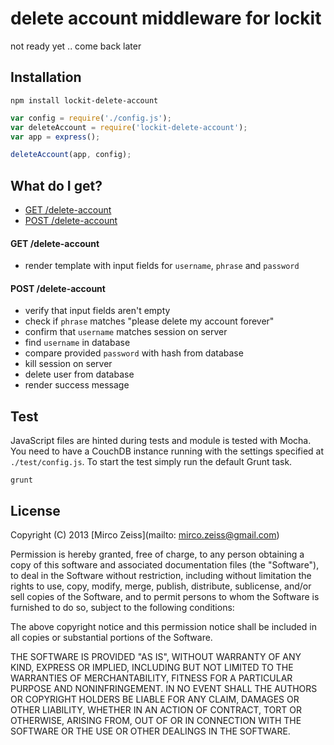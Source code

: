 # delete account middleware for lockit

not ready yet .. come back later

## Installation

`npm install lockit-delete-account`

```js
var config = require('./config.js');
var deleteAccount = require('lockit-delete-account');
var app = express();

deleteAccount(app, config);
```

## What do I get?

 - [GET /delete-account](#get-delete-account)
 - [POST /delete-account](#post-delete-account)

#### GET /delete-account

 - render template with input fields for `username`, `phrase` and `password`

#### POST /delete-account

 - verify that input fields aren't empty
 - check if `phrase` matches "please delete my account forever"
 - confirm that `username` matches session on server
 - find `username` in database
 - compare provided `password` with hash from database
 - kill session on server
 - delete user from database
 - render success message

## Test

JavaScript files are hinted during tests and module is tested with Mocha. You need to have a CouchDB instance running 
with the settings specified at `./test/config.js`. To start the test simply run the default Grunt task.

`grunt`

## License

Copyright (C) 2013 [Mirco Zeiss](mailto: mirco.zeiss@gmail.com)

Permission is hereby granted, free of charge, to any person obtaining a copy of this software and associated documentation files (the "Software"), to deal in the Software without restriction, including without limitation the rights to use, copy, modify, merge, publish, distribute, sublicense, and/or sell copies of the Software, and to permit persons to whom the Software is furnished to do so, subject to the following conditions:

The above copyright notice and this permission notice shall be included in all copies or substantial portions of the Software.

THE SOFTWARE IS PROVIDED "AS IS", WITHOUT WARRANTY OF ANY KIND, EXPRESS OR IMPLIED, INCLUDING BUT NOT LIMITED TO THE WARRANTIES OF MERCHANTABILITY, FITNESS FOR A PARTICULAR PURPOSE AND NONINFRINGEMENT. IN NO EVENT SHALL THE AUTHORS OR COPYRIGHT HOLDERS BE LIABLE FOR ANY CLAIM, DAMAGES OR OTHER LIABILITY, WHETHER IN AN ACTION OF CONTRACT, TORT OR OTHERWISE, ARISING FROM, OUT OF OR IN CONNECTION WITH THE SOFTWARE OR THE USE OR OTHER DEALINGS IN THE SOFTWARE.